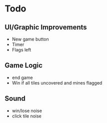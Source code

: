 # Todo

## UI/Graphic Improvements
- New game button
- Timer
- Flags left 

## Game Logic
- end game
- Win if all tiles uncovered and mines flagged

## Sound
- win/lose noise
- click tile noise


